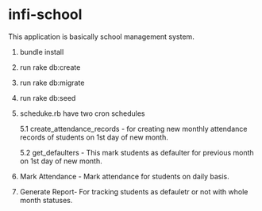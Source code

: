 # infi-school

This application is basically school management system.
1) bundle install

2) run rake db:create 

3) run rake db:migrate

4) run rake db:seed

5) scheduke.rb have two cron schedules 
   
   5.1 create_attendance_records - for creating new monthly attendance records of students on 1st day of new month.

   5.2 get_defaulters - This mark students as defaulter for previous month on 1st day of new month.

6) Mark Attendance - Mark attendance for students on daily basis.

7) Generate Report- For tracking students as defauletr or not with whole month statuses.



